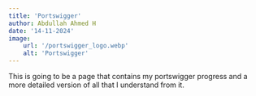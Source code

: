 ```yaml
---
title: 'Portswigger'
author: Abdullah Ahmed H
date: '14-11-2024'
image:
    url: '/portswigger_logo.webp'
    alt: 'Portswigger'
---
```


This is going to be a page that contains my portswigger progress and a more detailed version of all that I understand from it.

